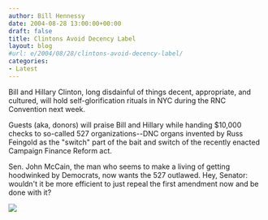 ```yaml
---
author: Bill Hennessy
date: 2004-08-28 13:00:00+00:00
draft: false
title: Clintons Avoid Decency Label
layout: blog
#url: e/2004/08/28/clintons-avoid-decency-label/
categories:
- Latest
---
```


Bill and Hillary Clinton, long disdainful of things decent, appropriate, and cultured, will hold self-glorification rituals in NYC during the RNC Convention next week.




Guests (aka, donors) will praise Bill and Hillary while handing $10,000 checks to so-called 527 organizations--DNC organs invented by Russ Feingold as the "switch" part of the bait and switch of the recently enacted Campaign Finance Reform act.




Sen. John McCain, the man who seems to make a living of getting hoodwinked by Democrats, now wants the 527 outlawed. Hey, Senator: wouldn't it be more efficient to just repeal the first amendment now and be done with it?




![](https://blog.billhennessy.com/aggbug.aspx?PostID=617)

